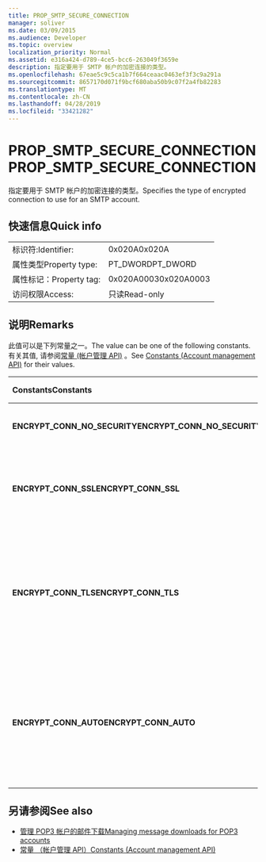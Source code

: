 ```yaml
---
title: PROP_SMTP_SECURE_CONNECTION
manager: soliver
ms.date: 03/09/2015
ms.audience: Developer
ms.topic: overview
localization_priority: Normal
ms.assetid: e316a424-d789-4ce5-bcc6-263049f3659e
description: 指定要用于 SMTP 帐户的加密连接的类型。
ms.openlocfilehash: 67eae5c9c5ca1b7f664ceaac0463ef3f3c9a291a
ms.sourcegitcommit: 8657170d071f9bcf680aba50b9c07f2a4fb82283
ms.translationtype: MT
ms.contentlocale: zh-CN
ms.lasthandoff: 04/28/2019
ms.locfileid: "33421282"
---
```

# <a name="propsmtpsecureconnection"></a><span data-ttu-id="cbc8e-103">PROP_SMTP_SECURE_CONNECTION</span><span class="sxs-lookup"><span data-stu-id="cbc8e-103">PROP_SMTP_SECURE_CONNECTION</span></span>

<span data-ttu-id="cbc8e-104">指定要用于 SMTP 帐户的加密连接的类型。</span><span class="sxs-lookup"><span data-stu-id="cbc8e-104">Specifies the type of encrypted connection to use for an SMTP account.</span></span>
  
## <a name="quick-info"></a><span data-ttu-id="cbc8e-105">快速信息</span><span class="sxs-lookup"><span data-stu-id="cbc8e-105">Quick info</span></span>

|||
|:-----|:-----|
|<span data-ttu-id="cbc8e-106">标识符:</span><span class="sxs-lookup"><span data-stu-id="cbc8e-106">Identifier:</span></span>  <br/> |<span data-ttu-id="cbc8e-107">0x020A</span><span class="sxs-lookup"><span data-stu-id="cbc8e-107">0x020A</span></span>  <br/> |
|<span data-ttu-id="cbc8e-108">属性类型</span><span class="sxs-lookup"><span data-stu-id="cbc8e-108">Property type:</span></span>  <br/> |<span data-ttu-id="cbc8e-109">PT_DWORD</span><span class="sxs-lookup"><span data-stu-id="cbc8e-109">PT_DWORD</span></span>  <br/> |
|<span data-ttu-id="cbc8e-110">属性标记：</span><span class="sxs-lookup"><span data-stu-id="cbc8e-110">Property tag:</span></span>  <br/> |<span data-ttu-id="cbc8e-111">0x020A0003</span><span class="sxs-lookup"><span data-stu-id="cbc8e-111">0x020A0003</span></span>  <br/> |
|<span data-ttu-id="cbc8e-112">访问权限</span><span class="sxs-lookup"><span data-stu-id="cbc8e-112">Access:</span></span>  <br/> |<span data-ttu-id="cbc8e-113">只读</span><span class="sxs-lookup"><span data-stu-id="cbc8e-113">Read-only</span></span>  <br/> |
   
## <a name="remarks"></a><span data-ttu-id="cbc8e-114">说明</span><span class="sxs-lookup"><span data-stu-id="cbc8e-114">Remarks</span></span>

<span data-ttu-id="cbc8e-115">此值可以是下列常量之一。</span><span class="sxs-lookup"><span data-stu-id="cbc8e-115">The value can be one of the following constants.</span></span> <span data-ttu-id="cbc8e-116">有关其值, 请参阅[常量 (帐户管理 API)](constants-account-management-api.md) 。</span><span class="sxs-lookup"><span data-stu-id="cbc8e-116">See [Constants (Account management API)](constants-account-management-api.md) for their values.</span></span> 
  
|<span data-ttu-id="cbc8e-117">**Constants**</span><span class="sxs-lookup"><span data-stu-id="cbc8e-117">**Constants**</span></span>|<span data-ttu-id="cbc8e-118">**说明**</span><span class="sxs-lookup"><span data-stu-id="cbc8e-118">**Description**</span></span>|
|:-----|:-----|
|<span data-ttu-id="cbc8e-119">**ENCRYPT_CONN_NO_SECURITY**</span><span class="sxs-lookup"><span data-stu-id="cbc8e-119">**ENCRYPT_CONN_NO_SECURITY**</span></span> <br/> |<span data-ttu-id="cbc8e-120">请勿使用任何加密。</span><span class="sxs-lookup"><span data-stu-id="cbc8e-120">Do not use any encryption.</span></span>  <br/> |
|<span data-ttu-id="cbc8e-121">**ENCRYPT_CONN_SSL**</span><span class="sxs-lookup"><span data-stu-id="cbc8e-121">**ENCRYPT_CONN_SSL**</span></span> <br/> |<span data-ttu-id="cbc8e-122">使用安全套接字层 (SSL) 加密。</span><span class="sxs-lookup"><span data-stu-id="cbc8e-122">Use Secure Socket Layer (SSL) encryption.</span></span>  <br/> |
|<span data-ttu-id="cbc8e-123">**ENCRYPT_CONN_TLS**</span><span class="sxs-lookup"><span data-stu-id="cbc8e-123">**ENCRYPT_CONN_TLS**</span></span> <br/> |<span data-ttu-id="cbc8e-124">使用传输层安全性 (TLS) 加密和身份验证协议。</span><span class="sxs-lookup"><span data-stu-id="cbc8e-124">Use Transport Layer Security (TLS) encryption and authentication protocol.</span></span>  <br/> |
|<span data-ttu-id="cbc8e-125">**ENCRYPT_CONN_AUTO**</span><span class="sxs-lookup"><span data-stu-id="cbc8e-125">**ENCRYPT_CONN_AUTO**</span></span> <br/> |<span data-ttu-id="cbc8e-126">自动检测和使用邮件服务器支持的加密方法。</span><span class="sxs-lookup"><span data-stu-id="cbc8e-126">Automatically detect and use the encryption method supported by the mail server.</span></span>  <br/> |
   
## <a name="see-also"></a><span data-ttu-id="cbc8e-127">另请参阅</span><span class="sxs-lookup"><span data-stu-id="cbc8e-127">See also</span></span>

- [<span data-ttu-id="cbc8e-128">管理 POP3 帐户的邮件下载</span><span class="sxs-lookup"><span data-stu-id="cbc8e-128">Managing message downloads for POP3 accounts</span></span>](managing-message-downloads-for-pop3-accounts.md) 
- [<span data-ttu-id="cbc8e-129">常量 （帐户管理 API）</span><span class="sxs-lookup"><span data-stu-id="cbc8e-129">Constants (Account management API)</span></span>](constants-account-management-api.md)

